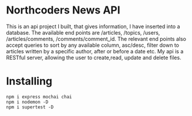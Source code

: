 # Northcoders News API

This is an api project I built, that gives information, I have inserted into a database. The available end points are /articles, /topics, /users, /articles/comments, /comments/comment_id. The relevant end points also accept queries to sort by any available column, asc/desc, filter down to articles written by a specific author, after or before a date etc. My api is a RESTful server, allowing the user to create,read, update and delete files.

# Installing

```
npm i express mochai chai
npm i nodemon -D
npm i supertest -D
```

